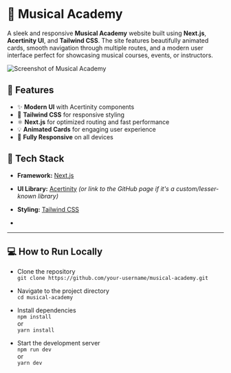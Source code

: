 # 🎵 Musical Academy

A sleek and responsive **Musical Academy** website built using **Next.js**, **Acertinity UI**, and **Tailwind CSS**. The site features beautifully animated cards, smooth navigation through multiple routes, and a modern user interface perfect for showcasing musical courses, events, or instructors.

![Screenshot of Musical Academy](Screenshot(492).png)

## 🚀 Features

- ✨ **Modern UI** with Acertinity components
- 🎨 **Tailwind CSS** for responsive styling
- ⚛️ **Next.js** for optimized routing and fast performance
- 💡 **Animated Cards** for engaging user experience
- 📱 **Fully Responsive** on all devices

## 🧩 Tech Stack

- **Framework:** [Next.js](https://nextjs.org/)
- **UI Library:** [Acertinity](https://acertinity.com/) *(or link to the GitHub page if it's a custom/lesser-known library)*
- **Styling:** [Tailwind CSS](https://tailwindcss.com/)

- 
---

## 💻 How to Run Locally

- Clone the repository  
  `git clone https://github.com/your-username/musical-academy.git`

- Navigate to the project directory  
  `cd musical-academy`

- Install dependencies  
  `npm install`  
  or  
  `yarn install`

- Start the development server  
  `npm run dev`  
  or  
  `yarn dev`







